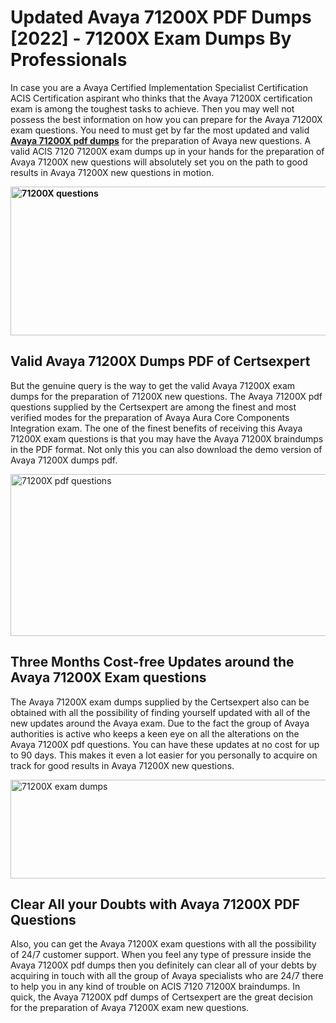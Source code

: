 <h1><strong>Updated Avaya 71200X PDF Dumps [2022] - 71200X Exam Dumps By Professionals&nbsp;</strong></h1>
<p><span style="font-weight: 400;">In case you are a Avaya Certified Implementation Specialist Certification ACIS Certification aspirant who thinks that the Avaya 71200X certification exam is among the toughest tasks to achieve. Then you may well not possess the best information on how you can prepare for the Avaya 71200X exam questions. You need to must get by far the most updated and valid <strong><a href="https://www.certsexpert.com/71200X-pdf-questions.html">Avaya 71200X pdf dumps</a></strong> for the preparation of Avaya new questions. A valid ACIS 7120 71200X exam dumps up in your hands for the preparation of Avaya 71200X new questions will absolutely set you on the path to good results in Avaya 71200X new questions in motion.</span></p>
<p><span style="font-weight: 400;"><strong><img style="display: block; margin-left: auto; margin-right: auto;" src="https://i.ibb.co/QXh983F/73475278-2429792180625311-4586132736837681152-n.jpg" alt="71200X questions" width="632" height="238" /></strong></span></p>
<h2><strong>Valid Avaya 71200X Dumps PDF of Certsexpert</strong></h2>
<p><span style="font-weight: 400;">But the genuine query is the way to get the valid Avaya 71200X exam dumps for the preparation of 71200X new questions. The Avaya 71200X pdf questions supplied by the Certsexpert are among the finest and most verified modes for the preparation of Avaya Aura Core Components Integration exam. The one of the finest benefits of receiving this Avaya 71200X exam questions is that you may have the Avaya 71200X braindumps in the PDF format. Not only this you can also download the demo version of Avaya 71200X dumps pdf.</span></p>
<p><span style="font-weight: 400;"><img style="display: block; margin-left: auto; margin-right: auto;" src="https://i.ibb.co/Jd8hN2L/76714008-3182067705200142-8735104740007870464-n.jpg" alt="71200X pdf questions" width="701" height="259" /></span></p>
<h2><strong>Three Months Cost-free Updates around the Avaya 71200X Exam questions</strong></h2>
<p><span style="font-weight: 400;">The Avaya 71200X exam dumps supplied by the Certsexpert also can be obtained with all the possibility of finding yourself updated with all of the new updates around the Avaya exam. Due to the fact the group of Avaya authorities is active who keeps a keen eye on all the alterations on the Avaya 71200X pdf questions. You can have these updates at no cost for up to 90 days. This makes it even a lot easier for you personally to acquire on track for good results in Avaya 71200X new questions.</span></p>
<p><span style="font-weight: 400;"><a href="https://www.certsexpert.com/71200X-pdf-questions.html"><img style="display: block; margin-left: auto; margin-right: auto;" src="https://i.ibb.co/TMnKrkJ/75398236-424489711531572-5064688549987614720-n.jpg" alt="71200X exam dumps" width="714" height="158" /></a></span></p>
<h2><strong>Clear All your Doubts with Avaya 71200X PDF Questions</strong></h2>
<p>Also, you can get the Avaya 71200X exam questions with all the possibility of 24/7 customer support. When you feel any type of pressure inside the Avaya 71200X pdf dumps then you definitely can clear all of your debts by acquiring in touch with all the group of Avaya specialists who are 24/7 there to help you in any kind of trouble on ACIS 7120 71200X braindumps. In quick, the Avaya 71200X pdf dumps of Certsexpert are the great decision for the preparation of Avaya 71200X exam new questions.</p>
